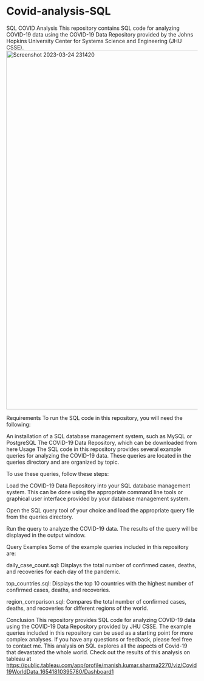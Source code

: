 # Covid-analysis-SQL
SQL COVID Analysis
This repository contains SQL code for analyzing COVID-19 data using the COVID-19 Data Repository provided by the Johns Hopkins University Center for Systems Science and Engineering (JHU CSSE).
<img width="943" alt="Screenshot 2023-03-24 231420" src="https://user-images.githubusercontent.com/77893734/227653208-7d588793-d17d-4b6a-b757-8b62accc4b6d.png">

Requirements
To run the SQL code in this repository, you will need the following:

An installation of a SQL database management system, such as MySQL or PostgreSQL
The COVID-19 Data Repository, which can be downloaded from here
Usage
The SQL code in this repository provides several example queries for analyzing the COVID-19 data. These queries are located in the queries directory and are organized by topic.

To use these queries, follow these steps:

Load the COVID-19 Data Repository into your SQL database management system. This can be done using the appropriate command line tools or graphical user interface provided by your database management system.

Open the SQL query tool of your choice and load the appropriate query file from the queries directory.

Run the query to analyze the COVID-19 data. The results of the query will be displayed in the output window.

Query Examples
Some of the example queries included in this repository are:

daily_case_count.sql: Displays the total number of confirmed cases, deaths, and recoveries for each day of the pandemic.

top_countries.sql: Displays the top 10 countries with the highest number of confirmed cases, deaths, and recoveries.

region_comparison.sql: Compares the total number of confirmed cases, deaths, and recoveries for different regions of the world.

Conclusion
This repository provides SQL code for analyzing COVID-19 data using the COVID-19 Data Repository provided by JHU CSSE. The example queries included in this repository can be used as a starting point for more complex analyses. If you have any questions or feedback, please feel free to contact me.
This analysis on SQL explores all the aspects of Covid-19 that devastated the whole world.
Check out the results of this analysis on tableau at https://public.tableau.com/app/profile/manish.kumar.sharma2270/viz/Covid19WorldData_16541810395780/Dashboard1
